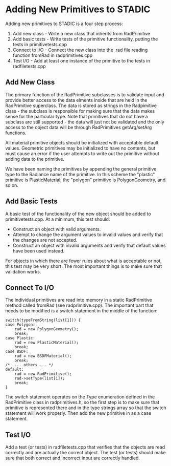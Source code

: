 Adding New Primitives to STADIC
===============================

Adding new primitives to STADIC is a four step process:

1. Add new class - Write a new class that inherits from RadPrimitive
2. Add basic tests - Write tests of the primitive functionality, putting the tests in primitivetests.cpp
3. Connect to I/O - Connect the new class into the .rad file reading function fromRad in radprimitives.cpp
4. Test I/O - Add at least one instance of the primitive to the tests in radfiletests.cpp

Add New Class
-------------

The primary function of the RadPrimitive subclasses is to validate input and provide better access to the
data elments inside that are held in the RadPrimitive superclass. The data is stored as strings in the 
Radpimitive class - the subclass is responsible for making sure that the data makes sense for the particular
type. Note that primitives that do not have a subclass are still supported - the data will just not be
validated and the only access to the object data will be through RadPrimitives getArg/setArg functions.

All material primitive objects should be initialized with acceptable default values. Geometric primitives may
be initialized to have no contents, but must cause an error if the user attempts to write out the primitive
without adding data to the primitive.

We have been naming the primitives by appending the general primitive type to the Radiance name of the
primitive. In this scheme the "plastic" primitive is PlasticMaterial, the "polygon" primitive is
PolygonGeometry, and so on.

Add Basic Tests
---------------

A basic test of the functionality of the new object should be added to primitivetests.cpp. At a minimum, this
test should:

* Construct an object with valid arguments.
* Attempt to change the argument values to invalid values and verify that the changes are not accepted.
* Construct an object with invalid arguments and verify that default values have been used instead.

For objects in which there are fewer rules about what is acceptable or not, this test may be very short. The most
important things is to make sure that validation works.

Connect To I/O
--------------

The individual primitives are read into memory in a static RadPrimitive method called fromRad (see
radprimitive.cpp). The important part that needs to be modified is a switch statement in the middle
of the function:

    switch(typeFromString(list[1])) {
    case Polygon:
        rad = new PolygonGeometry();
        break;
    case Plastic:
        rad = new PlasticMaterial();
        break;
    case BSDF:
        rad = new BSDFMaterial();
        break;
    /*  ... others ... */
    default:
        rad = new RadPrimitive();
        rad->setType(list[1]);
        break;
    }

The switch statement operates on the Type enumeration defined in the RadPrimitive class in radprimitives.h,
so the first step is to make sure that primitive is represented there and in the type strings array so that
the switch statement will work properly. Then add the new primitive in as a case statement.

Test I/O
--------

Add a test (or tests) in radfiletests.cpp that verifies that the objects are read correctly and are actually
the correct object. The test (or tests) should make sure that both correct and incorrect input are correctly
handled.
